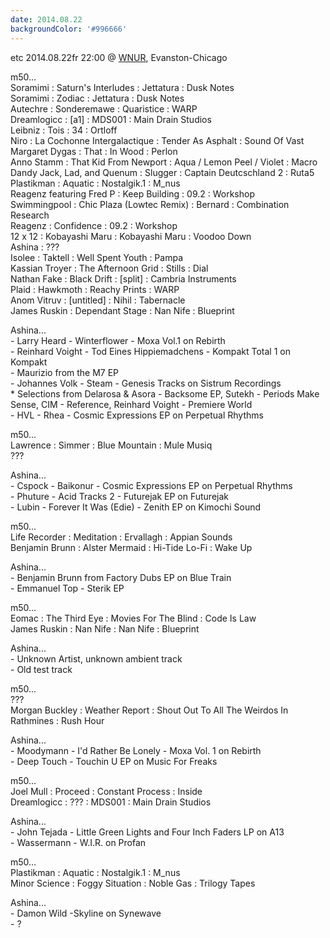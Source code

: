 ```yaml
---
date: 2014.08.22
backgroundColor: '#996666'
---
```


etc 2014.08.22fr 22:00 @ [WNUR](http://www.wnur.org/), Evanston-Chicago  

m50...  
Soramimi : Saturn's Interludes : Jettatura : Dusk Notes  
Soramimi : Zodiac : Jettatura : Dusk Notes  
Autechre : Sonderemawe : Quaristice : WARP  
Dreamlogicc : \[a1\] : MDS001 : Main Drain Studios  
Leibniz : Tois : 34 : Ortloff  
Niro : La Cochonne Intergalactique : Tender As Asphalt : Sound Of Vast  
Margaret Dygas : That : In Wood : Perlon  
Anno Stamm : That Kid From Newport : Aqua / Lemon Peel / Violet : Macro  
Dandy Jack, Lad, and Quenum : Slugger : Captain Deutcschland 2 : Ruta5  
Plastikman : Aquatic : Nostalgik.1 : M\_nus  
Reagenz featuring Fred P : Keep Building : 09.2 : Workshop  
Swimmingpool : Chic Plaza (Lowtec Remix) : Bernard : Combination Research  
Reagenz : Confidence : 09.2 : Workshop  
12 x 12 : Kobayashi Maru : Kobayashi Maru : Voodoo Down  
Ashina : ???  
Isolee : Taktell : Well Spent Youth : Pampa  
Kassian Troyer : The Afternoon Grid : Stills : Dial  
Nathan Fake : Black Drift : \[split\] : Cambria Instruments  
Plaid : Hawkmoth : Reachy Prints : WARP  
Anom Vitruv : \[untitled\] : Nihil : Tabernacle  
James Ruskin : Dependant Stage : Nan Nife : Blueprint  

Ashina...  
\- Larry Heard - Winterflower - Moxa Vol.1 on Rebirth  
\- Reinhard Voight - Tod Eines Hippiemadchens - Kompakt Total 1 on Kompakt  
\- Maurizio from the M7 EP  
\- Johannes Volk - Steam - Genesis Tracks on Sistrum Recordings  
\* Selections from Delarosa & Asora - Backsome EP, Sutekh - Periods Make Sense, CIM - Reference, Reinhard Voight - Premiere World  
\- HVL - Rhea - Cosmic Expressions EP on Perpetual Rhythms  

m50...  
Lawrence : Simmer : Blue Mountain : Mule Musiq  
???  

Ashina...  
\- Cspock - Baikonur - Cosmic Expressions EP on Perpetual Rhythms  
\- Phuture - Acid Tracks 2 - Futurejak EP on Futurejak  
\- Lubin - Forever It Was (Edie) - Zenith EP on Kimochi Sound  

m50...  
Life Recorder : Meditation : Ervallagh : Appian Sounds  
Benjamin Brunn : Alster Mermaid : Hi-Tide Lo-Fi : Wake Up  

Ashina...  
\- Benjamin Brunn from Factory Dubs EP on Blue Train  
\- Emmanuel Top - Sterik EP  

m50...  
Eomac : The Third Eye : Movies For The Blind : Code Is Law  
James Ruskin : Nan Nife : Nan Nife : Blueprint  

Ashina...  
\- Unknown Artist, unknown ambient track  
\- Old test track  

m50...  
???  
Morgan Buckley : Weather Report : Shout Out To All The Weirdos In Rathmines : Rush Hour  

Ashina...  
\- Moodymann - I'd Rather Be Lonely - Moxa Vol. 1 on Rebirth  
\- Deep Touch - Touchin U EP on Music For Freaks  

m50...  
Joel Mull : Proceed : Constant Process : Inside  
Dreamlogicc : ??? : MDS001 : Main Drain Studios  

Ashina...  
\- John Tejada - Little Green Lights and Four Inch Faders LP on A13  
\- Wassermann - W.I.R. on Profan  

m50...  
Plastikman : Aquatic : Nostalgik.1 : M\_nus  
Minor Science : Foggy Situation : Noble Gas : Trilogy Tapes  

Ashina...  
\- Damon Wild -Skyline on Synewave  
\- ?
